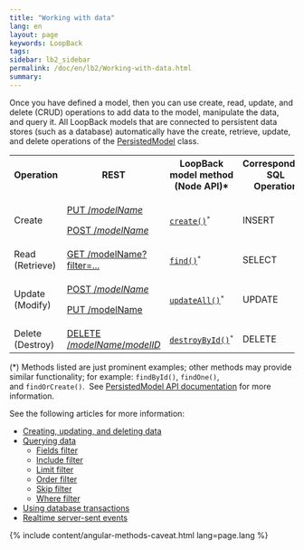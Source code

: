 ```yaml
---
title: "Working with data"
lang: en
layout: page
keywords: LoopBack
tags:
sidebar: lb2_sidebar
permalink: /doc/en/lb2/Working-with-data.html
summary:
---
```


Once you have defined a model, then you can use create, read, update, and delete (CRUD) operations to add data to the model, manipulate the data, and query it.
All LoopBack models that are connected to persistent data stores (such as a database) automatically have the create, retrieve, update, and delete operations of the
[PersistedModel](http://apidocs.strongloop.com/loopback/#persistedmodel-new-persistedmodel) class.

<table>
  <tbody>
    <tr>
      <th>Operation</th>
      <th>REST</th>
      <th>LoopBack model method<br>(Node API)*</th>
      <th>Corresponding SQL<br>Operation</th>
    </tr>
    <tr>
      <td>Create</td>
      <td>
        <p><a href="PersistedModel-REST-API.html#create-model-instance">PUT /<em>modelName</em></a></p>
        <p><a href="PersistedModel-REST-API.html#update--insert-instance">POST /<em>modelName</em></a></p>
      </td>
      <td><code><a href="http://apidocs.strongloop.com/loopback/#persistedmodel-create" class="external-link" rel="nofollow">create()</a><sup>*</sup></code></td>
      <td>INSERT</td>
    </tr>
    <tr>
      <td>Read (Retrieve)</td>
      <td><a href="PersistedModel-REST-API.html#find-matching-instances">GET /modelName?filter=...</a></td>
      <td><code><a href="http://apidocs.strongloop.com/loopback/#persistedmodel-find" class="external-link" rel="nofollow">find()</a><sup>*</sup></code></td>
      <td>SELECT</td>
    </tr>
    <tr>
      <td>Update (Modify)</td>
      <td>
        <p><a href="PersistedModel-REST-API.html#update--insert-instance">POST /<em>modelName</em></a>&nbsp;</p>
        <p><a href="PersistedModel-REST-API.html#update-model-instance-attributes">PUT /modelName</a></p>
      </td>
      <td><code><a href="http://apidocs.strongloop.com/loopback/#persistedmodel-updateall" class="external-link" rel="nofollow">updateAll()</a><sup>*</sup></code></td>
      <td>UPDATE</td>
    </tr>
    <tr>
      <td>Delete (Destroy)</td>
      <td><a href="PersistedModel-REST-API.html#delete-model-instance">DELETE /<em>modelName</em>/<em>modelID</em></a></td>
      <td><code><a href="http://apidocs.strongloop.com/loopback/#persistedmodel-destroybyid" class="external-link" rel="nofollow">destroyById()</a><sup>*</sup></code></td>
      <td>DELETE</td>
    </tr>
  </tbody>
</table>

(*) Methods listed are just prominent examples; other methods may provide similar functionality; for example: `findById()`, `findOne()`, and `findOrCreate()`. 
See [PersistedModel API documentation](http://apidocs.strongloop.com/loopback/#persistedmodel) for more information.

See the following articles for more information:

* [Creating, updating, and deleting data](Creating-updating-and-deleting-data.html)
* [Querying data](Querying-data.html)
  * [Fields filter](Fields-filter.html)
  * [Include filter](Include-filter.html)
  * [Limit filter](Limit-filter.html)
  * [Order filter](Order-filter.html)
  * [Skip filter](Skip-filter.html)
  * [Where filter](Where-filter.html)
* [Using database transactions](Using-database-transactions.html)
* [Realtime server-sent events](Realtime-server-sent-events.html)

{% include content/angular-methods-caveat.html lang=page.lang %}
